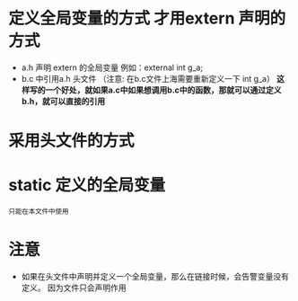 # 定义全局变量的方式  才用extern 声明的方式
- a.h 声明 extern 的全局变量 例如：external int g_a; 
- b.c 中引用a.h 头文件  （注意: 在b.c文件上海需要重新定义一下 int g_a） 
**这样写的一个好处，就如果a.c中如果想调用b.c中的函数，那就可以通过定义b.h，就可以直接的引用** 

# 采用头文件的方式  



# static 定义的全局变量 
    只能在本文件中使用
# **注意**
- 如果在头文件中声明并定义一个全局变量，那么在链接时候，会告警变量没有定义。 因为文件只会声明作用 
